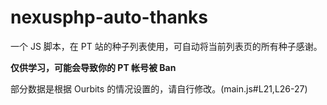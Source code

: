 # nexusphp-auto-thanks

一个 JS 脚本，在 PT 站的种子列表使用，可自动将当前列表页的所有种子感谢。

**仅供学习，可能会导致你的 PT 帐号被 Ban**

部分数据是根据 Ourbits 的情况设置的，请自行修改。(main.js#L21,L26-27)
